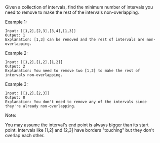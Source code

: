 Given a collection of intervals, find the minimum number of intervals you need to remove to make the rest of the intervals non-overlapping.

Example 1:

```
Input: [[1,2],[2,3],[3,4],[1,3]]
Output: 1
Explanation: [1,3] can be removed and the rest of intervals are non-overlapping.
```

Example 2:

```
Input: [[1,2],[1,2],[1,2]]
Output: 2
Explanation: You need to remove two [1,2] to make the rest of intervals non-overlapping.
```

Example 3:

```
Input: [[1,2],[2,3]]
Output: 0
Explanation: You don't need to remove any of the intervals since they're already non-overlapping.
```

Note:

You may assume the interval's end point is always bigger than its start point.
Intervals like [1,2] and [2,3] have borders "touching" but they don't overlap each other.

